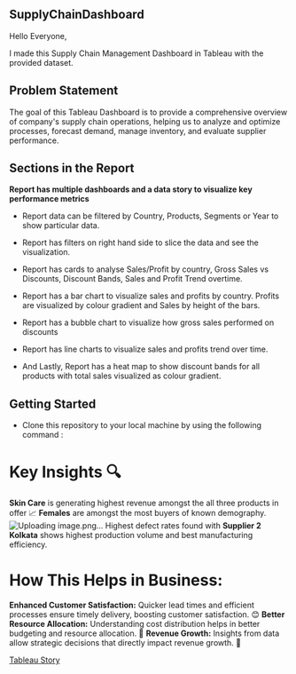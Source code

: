 ## SupplyChainDashboard

Hello Everyone, 

I made this Supply Chain Management Dashboard in Tableau with the provided dataset.

## Problem Statement

The goal of this Tableau Dashboard is to provide a comprehensive overview of company's supply chain operations, helping us to analyze and optimize processes, forecast demand, manage inventory, and evaluate supplier performance.

## Sections in the Report

**Report has multiple dashboards and a data story to visualize key performance metrics**

- Report data can be filtered by Country, Products, Segments or Year to show particular data.

- Report has filters on right hand side to slice the data and see the visualization.

- Report has cards to analyse Sales/Profit by country, Gross Sales vs Discounts, Discount Bands, Sales and Profit Trend overtime.

- Report has a bar chart to visualize sales and profits by country. Profits are visualized by colour gradient and Sales by height of the bars.

- Report has a bubble chart to visualize how gross sales performed on discounts

- Report has line charts to visualize sales and profits trend over time. 

- And Lastly, Report has a heat map to show discount bands for all products with total sales visualized as colour gradient.


## Getting Started

- Clone this repository to your local machine by using the following command :

# Key Insights 🔍
**Skin Care** is generating highest revenue amongst the all three products in offer 📈
**Females** are amongst the most buyers of known demography. ![Uploading image.png…]()
Highest defect rates found with **Supplier 2**
**Kolkata** shows highest production volume and best manufacturing efficiency.


# How This Helps in Business:
**Enhanced Customer Satisfaction:** Quicker lead times and efficient processes ensure timely delivery, boosting customer satisfaction. 😊
**Better Resource Allocation:** Understanding cost distribution helps in better budgeting and resource allocation. 🧩
**Revenue Growth:** Insights from data allow strategic decisions that directly impact revenue growth. 💸
















[Tableau Story](https://public.tableau.com/app/profile/navneet.chauhan2330/viz/SupplyChainManagementDashboard_17285833259470/SupplyChainManagementStoryline?publish=yes)
